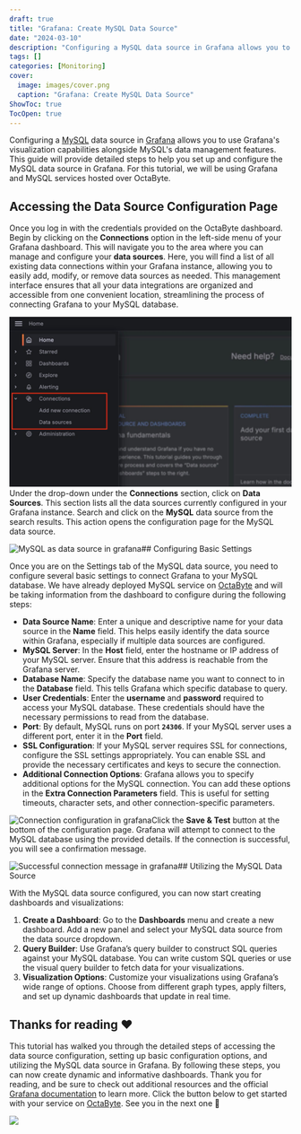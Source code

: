 ```yaml
---
draft: true
title: "Grafana: Create MySQL Data Source"
date: "2024-03-10"
description: "Configuring a MySQL data source in Grafana allows you to use Grafana's visualization capabilities alongside MySQL's data management features. This guide will provide detailed steps to help you set up and configure the MySQL data source in Grafana. For this tutorial, we will be using Grafana"
tags: []
categories: [Monitoring]
cover:
  image: images/cover.png
  caption: "Grafana: Create MySQL Data Source"
ShowToc: true
TocOpen: true
---
```



Configuring a [MySQL](https://octabyte.io/open-source/mysql?ref=blog.octabyte.io) data source in [Grafana](https://octabyte.io/open-source/grafana?ref=blog.octabyte.io) allows you to use Grafana's visualization capabilities alongside MySQL's data management features. This guide will provide detailed steps to help you set up and configure the MySQL data source in Grafana. For this tutorial, we will be using Grafana and MySQL services hosted over OctaByte.

## Accessing the Data Source Configuration Page

Once you log in with the credentials provided on the OctaByte dashboard. Begin by clicking on the **Connections** option in the left\-side menu of your Grafana dashboard. This will navigate you to the area where you can manage and configure your **data sources**. Here, you will find a list of all existing data connections within your Grafana instance, allowing you to easily add, modify, or remove data sources as needed. This management interface ensures that all your data integrations are organized and accessible from one convenient location, streamlining the process of connecting Grafana to your MySQL database.

![Connections section in grafana](images/Screenshot-2024-07-18-at-1.09.52-PM.jpg)Under the drop\-down under the **Connections** section, click on **Data Sources**. This section lists all the data sources currently configured in your Grafana instance. Search and click on the **MySQL** data source from the search results. This action opens the configuration page for the MySQL data source.

![MySQL as data source in grafana](https://blog.octabyte.io/content/images/2024/07/Screenshot-2024-07-18-at-1.11.04-PM.jpg)## Configuring Basic Settings

Once you are on the Settings tab of the MySQL data source, you need to configure several basic settings to connect Grafana to your MySQL database. We have already deployed MySQL service on [OctaByte](https://octabyte.io/open-source/mysql?ref=blog.octabyte.io) and will be taking information from the dashboard to configure during the following steps:

* **Data Source Name**: Enter a unique and descriptive name for your data source in the **Name** field. This helps easily identify the data source within Grafana, especially if multiple data sources are configured.
* **MySQL Server**: In the **Host** field, enter the hostname or IP address of your MySQL server. Ensure that this address is reachable from the Grafana server.
* **Database Name**: Specify the database name you want to connect to in the **Database** field. This tells Grafana which specific database to query.
* **User Credentials**: Enter the **username** and **password** required to access your MySQL database. These credentials should have the necessary permissions to read from the database.
* **Port**: By default, MySQL runs on port **`24306`**. If your MySQL server uses a different port, enter it in the **Port** field.
* **SSL Configuration**: If your MySQL server requires SSL for connections, configure the SSL settings appropriately. You can enable SSL and provide the necessary certificates and keys to secure the connection.
* **Additional Connection Options**: Grafana allows you to specify additional options for the MySQL connection. You can add these options in the **Extra Connection Parameters** field. This is useful for setting timeouts, character sets, and other connection\-specific parameters.

![Connection configuration in grafana](https://blog.octabyte.io/content/images/2024/07/Screenshot-2024-07-18-at-1.12.33-PM.jpg)Click the **Save \& Test** button at the bottom of the configuration page. Grafana will attempt to connect to the MySQL database using the provided details. If the connection is successful, you will see a confirmation message.

![Successful connection message in grafana](https://blog.octabyte.io/content/images/2024/07/Screenshot-2024-07-18-at-4.44.45-PM.jpg)## Utilizing the MySQL Data Source

With the MySQL data source configured, you can now start creating dashboards and visualizations:

1. **Create a Dashboard**: Go to the **Dashboards** menu and create a new dashboard. Add a new panel and select your MySQL data source from the data source dropdown.
2. **Query Builder**: Use Grafana’s query builder to construct SQL queries against your MySQL database. You can write custom SQL queries or use the visual query builder to fetch data for your visualizations.
3. **Visualization Options**: Customize your visualizations using Grafana’s wide range of options. Choose from different graph types, apply filters, and set up dynamic dashboards that update in real time.

## **Thanks for reading ❤️**

This tutorial has walked you through the detailed steps of accessing the data source configuration, setting up basic configuration options, and utilizing the MySQL data source in Grafana. By following these steps, you can now create dynamic and informative dashboards. Thank you for reading, and be sure to check out additional resources and the official [Grafana documentation](https://grafana.com/docs/grafana/latest/?ref=blog.octabyte.io) to learn more. Click the button below to get started with your service on [OctaByte](https://octabyte.io/open-source/grafana?ref=blog.octabyte.io). See you in the next one 👋

[![](https://pub-da36157c854648669813f3f76c526c2b.r2.dev/deploy-on-elestio-black.png)](https://octabyte.io/open-source/grafana?ref=blog.octabyte.io)

